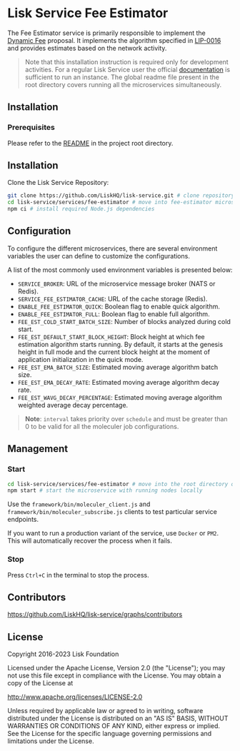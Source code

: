 # Lisk Service Fee Estimator

The Fee Estimator service is primarily responsible to implement the [Dynamic Fee](https://github.com/LiskHQ/lips/blob/main/proposals/lip-0013.md) proposal. It implements the algorithm specified in [LIP-0016](https://github.com/LiskHQ/lips/blob/main/proposals/lip-0016.md) and provides estimates based on the network activity.

> Note that this installation instruction is required only for development activities. For a regular Lisk Service user the official [documentation](https://lisk.com/documentation/lisk-service/) is sufficient to run an instance. The global readme file present in the root directory covers running all the microservices simultaneously.

## Installation

### Prerequisites

Please refer to the [README](../../README.md) in the project root directory.

## Installation

Clone the Lisk Service Repository:

```bash
git clone https://github.com/LiskHQ/lisk-service.git # clone repository
cd lisk-service/services/fee-estimator # move into fee-estimator microservice directory
npm ci # install required Node.js dependencies
```

## Configuration

To configure the different microservices, there are several environment variables the user can define to customize the configurations.

A list of the most commonly used environment variables is presented below:

- `SERVICE_BROKER`: URL of the microservice message broker (NATS or Redis).
- `SERVICE_FEE_ESTIMATOR_CACHE`: URL of the cache storage (Redis).
- `ENABLE_FEE_ESTIMATOR_QUICK`: Boolean flag to enable quick algorithm.
- `ENABLE_FEE_ESTIMATOR_FULL`: Boolean flag to enable full algorithm.
- `FEE_EST_COLD_START_BATCH_SIZE`: Number of blocks analyzed during cold start.
- `FEE_EST_DEFAULT_START_BLOCK_HEIGHT`: Block height at which fee estimation algorithm starts running. By default, it starts at the genesis height in full mode and the current block height at the moment of application initialization in the quick mode.
- `FEE_EST_EMA_BATCH_SIZE`: Estimated moving average algorithm batch size.
- `FEE_EST_EMA_DECAY_RATE`: Estimated moving average algorithm decay rate.
- `FEE_EST_WAVG_DECAY_PERCENTAGE`: Estimated moving average algorithm weighted average decay percentage.

> **Note**: `interval` takes priority over `schedule` and must be greater than 0 to be valid for all the moleculer job configurations.

## Management

### Start

```bash
cd lisk-service/services/fee-estimator # move into the root directory of the fee-estimator microservice
npm start # start the microservice with running nodes locally
```

Use the `framework/bin/moleculer_client.js` and `framework/bin/moleculer_subscribe.js` clients to test particular service endpoints.

If you want to run a production variant of the service, use `Docker` or `PM2`. This will automatically recover the process when it fails.

### Stop

Press `Ctrl+C` in the terminal to stop the process.

## Contributors

https://github.com/LiskHQ/lisk-service/graphs/contributors

## License

Copyright 2016-2023 Lisk Foundation

Licensed under the Apache License, Version 2.0 (the "License");
you may not use this file except in compliance with the License.
You may obtain a copy of the License at

http://www.apache.org/licenses/LICENSE-2.0

Unless required by applicable law or agreed to in writing, software
distributed under the License is distributed on an "AS IS" BASIS,
WITHOUT WARRANTIES OR CONDITIONS OF ANY KIND, either express or implied.
See the License for the specific language governing permissions and
limitations under the License.

[lisk documentation site]: https://lisk.com/documentation
